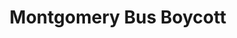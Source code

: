 ---
layout: events
title: Montgomery Bus Boycott
year: 1955
category: montgomery bus boycott
image: media/images/montgomery_bus_boycott.jpg
description: Protest against the policy of racial segregation on the public transit system in Montgomery, Alabama. This happened the Monday after Rosa Parks was arrested for her refusal to surrender her seat to a white person on the Bus. The protest ended by the U.S Supreme Court ruling that segregation on public buses is unconstitutional.
songs related:
---